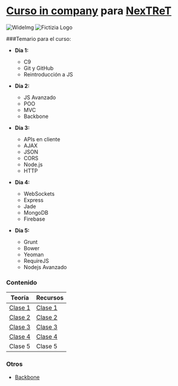 # [Curso in company](http://www.fictizia.com/incompany/) para [NexTReT](http://www.nextret.net/es)

![WideImg](http://www.fictizia.com/assets/styles/styleImgs/wideBox/wideImg-formacion-empresas.png)
![Fictizia Logo](https://media.licdn.com/media/p/1/000/1ed/254/29475de.png)

###Temario para el curso:

- **Dia 1:**
	- C9
	- Git y GitHub
	- Reintroducción a JS

- **Dia 2:**
	- JS Avanzado
	- POO
	- MVC
	- Backbone

- **Dia 3:**
	- APIs en cliente
	- AJAX
	- JSON
	- CORS
	- Node.js
	- HTTP

- **Dia 4:**
	- WebSockets
	- Express
	- Jade
	- MongoDB
	- Firebase

- **Dia 5:**
	- Grunt
	- Bower
	- Yeoman
	- RequireJS
	- Nodejs Avanzado


### Contenido

Teoría | Recursos
------------ | -------------
[Clase 1](teoria/dia1.md)	| [Clase 1](recursos/dia1.md)
[Clase 2](teoria/dia2.md) | [Clase 2](recursos/dia2.md)
[Clase 3](teoria/dia3.md)	| [Clase 3](recursos/dia3.md)
[Clase 4](recursos/dia4.md) | [Clase 4](recursos/dia4.md)
Clase 5 | Clase 5


### Otros

- [Backbone](otros/backbone.html)